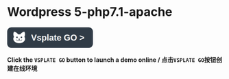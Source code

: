 # Wordpress 5-php7.1-apache

<a href="https://www.vsplate.com/?docker-compose=https://github.com/vsplate/dcenvs/wordpress/5-php7.1-apache"><img alt="VSPLATE GO" src="https://raw.githubusercontent.com/vsplate/images/master/vsgo_btn.png" width="200px"></a>

**Click the `VSPLATE GO` button to launch a demo online / 点击`VSPLATE GO`按钮创建在线环境**